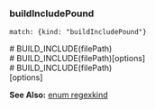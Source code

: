 ### buildIncludePound

`match: {kind: "buildIncludePound"}`

\# BUILD_INCLUDE\(filePath\)  
\# BUILD_INCLUDE\(filePath\)\[options\]  
\# BUILD_INCLUDE\(filePath\)  
\[options\]

**See Also:** [enum regexkind](/build-include/enums/enums.regexkind.html#buildincludepound)  